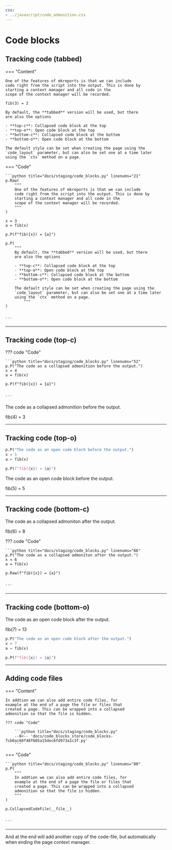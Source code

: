 ```yaml
---
css:
- ../javascript/code_admonition.css
---
```



# Code blocks

## Tracking code (tabbed)

=== "Content"

    One of the features of mkreports is that we can include
    code right from the script into the output. This is done by 
    starting a context manager and all code in the 
    scope of the context manager will be recorded.

    fib(3) = 2

    By default, the **tabbed** version will be used, but there
    are also the options

    - **top-c**: Collapsed code block at the top
    - **top-o**: Open code block at the top
    - **bottom-c**: Collapsed code block at the bottom
    - **bottom-o**: Open code block at the bottom

    The default style can be set when creating the page using the 
    `code_layout` parameter, but can also be set one at a time later
    using the `ctx` method on a page.

=== "Code"

    ```python title="docs/staging/code_blocks.py" linenums="21"
    p.Raw(
        """
        One of the features of mkreports is that we can include
        code right from the script into the output. This is done by 
        starting a context manager and all code in the 
        scope of the context manager will be recorded.
        """
    )

    x = 3
    a = fib(x)

    p.P(f"fib({x}) = {a}")

    p.P(
        """
        By default, the **tabbed** version will be used, but there
        are also the options

        - **top-c**: Collapsed code block at the top
        - **top-o**: Open code block at the top
        - **bottom-c**: Collapsed code block at the bottom
        - **bottom-o**: Open code block at the bottom

        The default style can be set when creating the page using the 
        `code_layout` parameter, but can also be set one at a time later
        using the `ctx` method on a page.
            """
    )


    ```

---

## Tracking code (top-c)

??? code "Code"

    ```python title="docs/staging/code_blocks.py" linenums="52"
    p.P("The code as a collapsed admonition before the output.")
    x = 4
    a = fib(x)

    p.P(f"fib({x}) = {a}")


    ```

The code as a collapsed admonition before the output.

fib(4) = 3

---

## Tracking code (top-o)

```python title="docs/staging/code_blocks.py" linenums="59"
p.P("The code as an open code block before the output.")
x = 5
a = fib(x)

p.P(f"fib({x}) = {a}")


```

The code as an open code block before the output.

fib(5) = 5

---

## Tracking code (bottom-c)

The code as a collapsed admoniton after the output.

fib(6) = 8

??? code "Code"

    ```python title="docs/staging/code_blocks.py" linenums="66"
    p.P("The code as a collapsed admoniton after the output.")
    x = 6
    a = fib(x)

    p.Raw(f"fib({x}) = {a}")


    ```

---

## Tracking code (bottom-o)

The code as an open code block after the output.

fib(7) = 13

```python title="docs/staging/code_blocks.py" linenums="73"
p.P("The code as an open code block after the output.")
x = 7
a = fib(x)

p.P(f"fib({x}) = {a}")


```

---

## Adding code files

=== "Content"

    In addtion we can also add entire code files, for 
    example at the end of a page the file or files that 
    created a page. This can be wrapped into a collapsed
    admonition so that the file is hidden.

    ??? code "Code"

        ```python title="docs/staging/code_blocks.py"
        --8<-- 'docs/code_blocks_store/code_blocks-7cb6ac68f48f685a15dec6fd973a1c3f.py'
        ```

=== "Code"

    ```python title="docs/staging/code_blocks.py" linenums="80"
    p.P(
        """
        In addtion we can also add entire code files, for 
        example at the end of a page the file or files that 
        created a page. This can be wrapped into a collapsed
        admonition so that the file is hidden.
        """
    )

    p.CollapsedCodeFile(__file__)


    ```

---

And at the end will add another copy of the code-file, 
but automatically when ending the page context manager.

